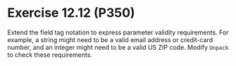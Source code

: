 # Exercise 12.12 (P350)

Extend the field tag notation to express parameter validity requirements.
For example, a string might need to be a valid email address or credit-card number, and an integer might need to be a valid US ZIP code.
Modify `Unpack` to check these requirements.
